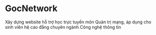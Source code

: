 # GocNetwork
Xây dựng website hỗ trợ học trực tuyến môn Quản trị mạng, áp dụng cho sinh viên hệ cao đẳng chuyên ngành Công nghệ thông tin
